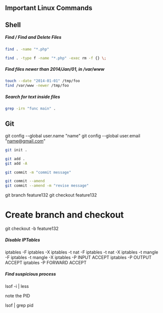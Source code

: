 Important Linux Commands
------------------------

## Shell

##### Find / Find and Delete Files

```sh
find . -name "*.php"

find . -type f -name "*.php" -exec rm -f {} \;
```

##### Find files newer than 2014/Jan/01, in /var/www

```sh
touch --date "2014-01-01" /tmp/foo
find /var/www -newer /tmp/foo
```
 
##### Search for text inside files

```sh
grep -irn "func main" .
```

## Git

git config --global user.name "name"
git config --global user.email "name@gmail.com"

```sh
git init .

git add .
git add -A

git commit -m "commit message"

git commit --amend
git commit --amend -m "revise message"
```


git branch feature132
git checkout feature132

# Create branch and checkout
git checkout -b feature132


##### Disable IPTables

iptables -F
iptables -X
iptables -t nat -F
iptables -t nat -X
iptables -t mangle -F
iptables -t mangle -X
iptables -P INPUT ACCEPT
iptables -P OUTPUT ACCEPT
iptables -P FORWARD ACCEPT


##### Find suspicious process

lsof -i | less

note the PID

lsof | grep pid